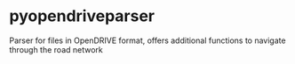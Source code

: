 # pyopendriveparser
Parser for files in OpenDRIVE format, offers additional functions to navigate through the road network
